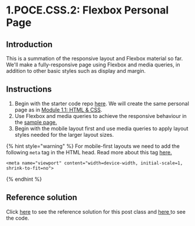 # 1.POCE.CSS.2: Flexbox Personal Page

## Introduction

This is a summation of the responsive layout and Flexbox material so far. We'll make a fully-responsive page using Flexbox and media queries, in addition to other basic styles such as display and margin.

## Instructions

1. Begin with the starter code repo [here](https://github.com/rocketacademy/base-css-bootcamp). We will create the same personal page as in [Module 1.1: HTML & CSS](../../1-frontend-basics/1.1-html/#html-css-exercise-personal-page).
2. Use Flexbox and media queries to achieve the responsive behaviour in the [sample page.](https://codepen.io/freeCodeCamp/full/zNBOYG)
3. Begin with the mobile layout first and use media queries to apply layout styles needed for the larger layout sizes.

{% hint style="warning" %}
For mobile-first layouts we need to add the following `meta` tag in the HTML head. Read more about this tag [here.](https://developer.mozilla.org/en-US/docs/Web/HTML/Viewport_meta_tag)

```markup
<meta name="viewport" content="width=device-width, initial-scale=1, shrink-to-fit=no">
```
{% endhint %}

## Reference solution

Click [here](https://rocketacademy.github.io/base-css-bootcamp/index.html) to see the reference solution for this post class and [here ](https://github.com/rocketacademy/base-css-bootcamp/tree/solution-personal-page)to see the code.


